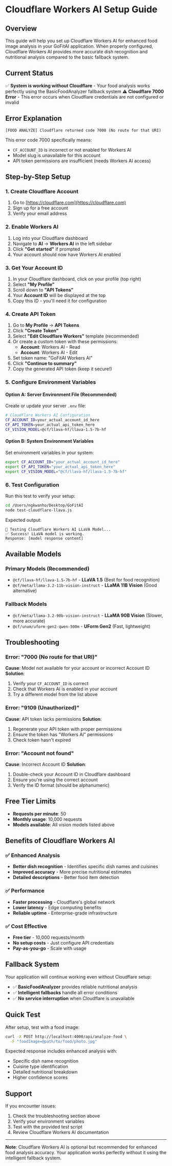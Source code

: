 # Cloudflare Workers AI Setup Guide

## Overview
This guide will help you set up Cloudflare Workers AI for enhanced food image analysis in your GoFitAI application. When properly configured, Cloudflare Workers AI provides more accurate dish recognition and nutritional analysis compared to the basic fallback system.

## Current Status
✅ **System is working without Cloudflare** - Your food analysis works perfectly using the BasicFoodAnalyzer fallback system
⚠️  **Cloudflare 7000 Error** - This error occurs when Cloudflare credentials are not configured or invalid

## Error Explanation
```
[FOOD ANALYZE] Cloudflare returned code 7000 (No route for that URI)
```
This error code 7000 specifically means:
- `CF_ACCOUNT_ID` is incorrect or not enabled for Workers AI
- Model slug is unavailable for this account
- API token permissions are insufficient (needs Workers AI access)

## Step-by-Step Setup

### 1. Create Cloudflare Account
1. Go to [https://cloudflare.com](https://cloudflare.com)
2. Sign up for a free account
3. Verify your email address

### 2. Enable Workers AI
1. Log into your Cloudflare dashboard
2. Navigate to **AI** → **Workers AI** in the left sidebar
3. Click **"Get started"** if prompted
4. Your account should now have Workers AI enabled

### 3. Get Your Account ID
1. In your Cloudflare dashboard, click on your profile (top right)
2. Select **"My Profile"**
3. Scroll down to **"API Tokens"**
4. Your **Account ID** will be displayed at the top
5. Copy this ID - you'll need it for configuration

### 4. Create API Token
1. Go to **My Profile** → **API Tokens**
2. Click **"Create Token"**
3. Select **"Edit Cloudflare Workers"** template (recommended)
4. Or create a custom token with these permissions:
   - **Account**: Workers AI - Read
   - **Account**: Workers AI - Edit
5. Set token name: "GoFitAI Workers AI"
6. Click **"Continue to summary"**
7. Copy the generated API token (keep it secure!)

### 5. Configure Environment Variables

#### Option A: Server Environment File (Recommended)
Create or update your server `.env` file:

```bash
# Cloudflare Workers AI Configuration
CF_ACCOUNT_ID=your_actual_account_id_here
CF_API_TOKEN=your_actual_api_token_here
CF_VISION_MODEL=@cf/llava-hf/llava-1.5-7b-hf
```

#### Option B: System Environment Variables
Set environment variables in your system:

```bash
export CF_ACCOUNT_ID="your_actual_account_id_here"
export CF_API_TOKEN="your_actual_api_token_here"
export CF_VISION_MODEL="@cf/llava-hf/llava-1.5-7b-hf"
```

### 6. Test Configuration
Run this test to verify your setup:

```bash
cd /Users/ngkwanho/Desktop/GoFitAI
node test-cloudflare-llava.js
```

Expected output:
```
🧪 Testing Cloudflare Workers AI LLaVA Model...
✅ Success! LLaVA model is working.
Response: [model response content]
```

## Available Models

### Primary Models (Recommended)
- `@cf/llava-hf/llava-1.5-7b-hf` - **LLaVA 1.5** (Best for food recognition)
- `@cf/meta/llama-3.2-11b-vision-instruct` - **LLaMA 11B Vision** (Good alternative)

### Fallback Models
- `@cf/meta/llama-3.2-90b-vision-instruct` - **LLaMA 90B Vision** (Slower, more accurate)
- `@cf/unum/uform-gen2-qwen-500m` - **UForm Gen2** (Fast, lightweight)

## Troubleshooting

### Error: "7000 (No route for that URI)"
**Cause**: Model not available for your account or incorrect Account ID
**Solution**:
1. Verify your `CF_ACCOUNT_ID` is correct
2. Check that Workers AI is enabled in your account
3. Try a different model from the list above

### Error: "9109 (Unauthorized)"
**Cause**: API token lacks permissions
**Solution**:
1. Regenerate your API token with proper permissions
2. Ensure the token has "Workers AI" permissions
3. Check token hasn't expired

### Error: "Account not found"
**Cause**: Incorrect Account ID
**Solution**:
1. Double-check your Account ID in Cloudflare dashboard
2. Ensure you're using the correct account
3. Verify the ID format (should be alphanumeric)

## Free Tier Limits
- **Requests per minute**: 50
- **Monthly usage**: 10,000 requests
- **Models available**: All vision models listed above

## Benefits of Cloudflare Workers AI

### ✅ Enhanced Analysis
- **Better dish recognition** - Identifies specific dish names and cuisines
- **Improved accuracy** - More precise nutritional estimates
- **Detailed descriptions** - Better food item detection

### ✅ Performance
- **Faster processing** - Cloudflare's global network
- **Lower latency** - Edge computing benefits
- **Reliable uptime** - Enterprise-grade infrastructure

### ✅ Cost Effective
- **Free tier** - 10,000 requests/month
- **No setup costs** - Just configure API credentials
- **Pay-as-you-go** - Scale with usage

## Fallback System
Your application will continue working even without Cloudflare setup:
- ✅ **BasicFoodAnalyzer** provides reliable nutritional analysis
- ✅ **Intelligent fallbacks** handle all error conditions
- ✅ **No service interruption** when Cloudflare is unavailable

## Quick Test
After setup, test with a food image:

```bash
curl -X POST http://localhost:4000/api/analyze-food \
  -F "foodImage=@path/to/food/photo.jpg"
```

Expected response includes enhanced analysis with:
- Specific dish name recognition
- Cuisine type identification
- Detailed nutritional breakdown
- Higher confidence scores

## Support
If you encounter issues:
1. Check the troubleshooting section above
2. Verify your environment variables
3. Test with the provided test script
4. Review Cloudflare Workers AI documentation

---
**Note**: Cloudflare Workers AI is optional but recommended for enhanced food analysis accuracy. Your application works perfectly without it using the intelligent fallback system.
